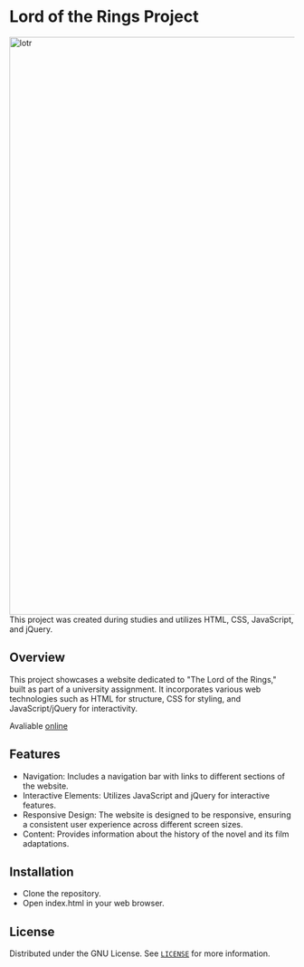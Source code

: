 # Lord of the Rings Project

<img width="1021" alt="lotr" src="https://github.com/VoidSamuraj/School-website-project/assets/49106260/884ef72d-398a-42af-bd64-8aed8e9c288a">
This project was created during studies and utilizes HTML, CSS, JavaScript, and jQuery.


## Overview

This project showcases a website dedicated to "The Lord of the Rings," built as part of a university assignment. It incorporates various web technologies such as HTML for structure, CSS for styling, and JavaScript/jQuery for interactivity.

Avaliable [online](https://voidsamuraj.github.io/School-website-project/ "website")
 
## Features
* Navigation: Includes a navigation bar with links to different sections of the website.
* Interactive Elements: Utilizes JavaScript and jQuery for interactive features.
* Responsive Design: The website is designed to be responsive, ensuring a consistent user experience across different screen sizes.
* Content: Provides information about the history of the novel and its film adaptations.

## Installation
* Clone the repository.
* Open index.html in your web browser.

## License

Distributed under the GNU License. See <a href="https://github.com/VoidSamuraj/School-website-project/blob/2.0/LICENSE">`LICENSE`</a> for more information.


 
